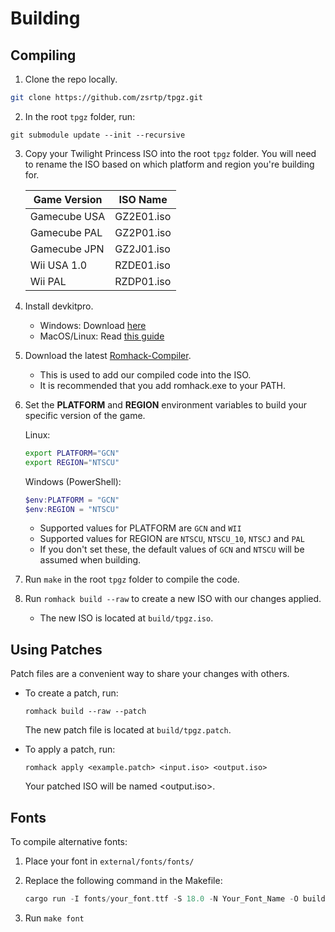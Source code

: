 # Building

## Compiling

1.  Clone the repo locally.

```bash
git clone https://github.com/zsrtp/tpgz.git
```

2.  In the root `tpgz` folder, run:

```
git submodule update --init --recursive
```

3.  Copy your Twilight Princess ISO into the root `tpgz` folder. You will need to rename the ISO based on which platform and region you're building for.

    | Game Version | ISO Name   |
    |--------------|------------|
    | Gamecube USA | GZ2E01.iso |
    | Gamecube PAL | GZ2P01.iso |
    | Gamecube JPN | GZ2J01.iso |
    | Wii USA 1.0  | RZDE01.iso |
    | Wii PAL      | RZDP01.iso |

4.  Install devkitpro.

    - Windows: Download [here](https://github.com/devkitPro/installer/releases)
    - MacOS/Linux: Read [this guide](https://devkitpro.org/wiki/Getting_Started)

5.  Download the latest [Romhack-Compiler](https://github.com/zsrtp/romhack-compiler/releases).
    
    - This is used to add our compiled code into the ISO.
    - It is recommended that you add romhack.exe to your PATH.

6. Set the **PLATFORM** and **REGION** environment variables to build your specific version of the game.

    Linux: 

    ```bash
    export PLATFORM="GCN"
    export REGION="NTSCU"
    ```

    Windows (PowerShell):

    ```powershell
    $env:PLATFORM = "GCN"
    $env:REGION = "NTSCU"
    ```

    - Supported values for PLATFORM are `GCN` and `WII`
    - Supported values for REGION are `NTSCU`, `NTSCU_10`, `NTSCJ` and `PAL`
    - If you don't set these, the default values of `GCN` and `NTSCU` will be assumed when building.


6.  Run `make` in the root `tpgz` folder to compile the code.

7.  Run `romhack build --raw` to create a new ISO with our changes applied.

    - The new ISO is located at `build/tpgz.iso`.

## Using Patches

Patch files are a convenient way to share your changes with others.

- To create a patch, run:

  ```
  romhack build --raw --patch
  ```

  The new patch file is located at `build/tpgz.patch`.

- To apply a patch, run:

  ```
  romhack apply <example.patch> <input.iso> <output.iso>
  ```

  Your patched ISO will be named \<output.iso>.

## Fonts

To compile alternative fonts:

1. Place your font in `external/fonts/fonts/`

2. Replace the following command in the Makefile:

   ```rust
   cargo run -I fonts/your_font.ttf -S 18.0 -N Your_Font_Name -O build
   ```

3. Run `make font`